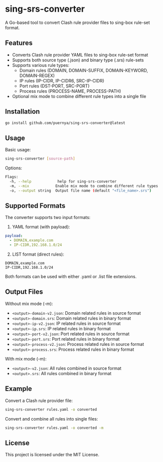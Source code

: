 # sing-srs-converter

A Go-based tool to convert Clash rule provider files to sing-box rule-set format.

## Features

- Converts Clash rule provider YAML files to sing-box rule-set format
- Supports both source type (.json) and binary type (.srs) rule-sets
- Supports various rule types:
  - Domain rules (DOMAIN, DOMAIN-SUFFIX, DOMAIN-KEYWORD, DOMAIN-REGEX)
  - IP rules (IP-CIDR, IP-CIDR6, SRC-IP-CIDR)
  - Port rules (DST-PORT, SRC-PORT)
  - Process rules (PROCESS-NAME, PROCESS-PATH)
- Optional mix mode to combine different rule types into a single file

## Installation

```bash
go install github.com/puernya/sing-srs-converter@latest
```

## Usage

Basic usage:
```bash
sing-srs-converter [source-path]
```

Options:
```bash
Flags:
  -h, --help            help for sing-srs-converter
  -m, --mix            Enable mix mode to combine different rule types
  -o, --output string  Output file name (default "<file_name>.srs")
```
## Supported Formats

The converter supports two input formats:

1. YAML format (with payload):
```yaml
payload:
  - DOMAIN,example.com
  - IP-CIDR,192.168.1.0/24
```

2. LIST format (direct rules):
```
DOMAIN,example.com
IP-CIDR,192.168.1.0/24
```

Both formats can be used with either .yaml or .list file extensions.

## Output Files

Without mix mode (-m):
- `<output>-domain-v2.json`: Domain related rules in source format
- `<output>-domain.srs`: Domain related rules in binary format
- `<output>-ip-v2.json`: IP related rules in source format
- `<output>-ip.srs`: IP related rules in binary format
- `<output>-port-v2.json`: Port related rules in source format
- `<output>-port.srs`: Port related rules in binary format
- `<output>-process-v2.json`: Process related rules in source format
- `<output>-process.srs`: Process related rules in binary format

With mix mode (-m):
- `<output>-v2.json`: All rules combined in source format
- `<output>.srs`: All rules combined in binary format

## Example

Convert a Clash rule provider file:
```bash
sing-srs-converter rules.yaml -o converted
```

Convert and combine all rules into single files:
```bash
sing-srs-converter rules.yaml -o converted -m
```

## License

This project is licensed under the MIT License.

